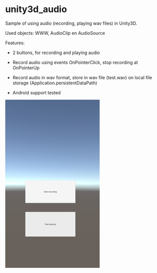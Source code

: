 # unity3d_audio

Sample of using audio (recording, playing wav files) in Unity3D.

Used objects:  WWW, AudioClip en AudioSource

Features:

- 2 buttons, for recording and playing audio

- Record audio using events OnPointerClick, stop recording at OnPointerUp 

- Record audio in wav format, store in wav file (test.wav) on local file storage (Application.persistentDataPath)

- Android support tested

<img src="screenshot.jpg" width="300"/>